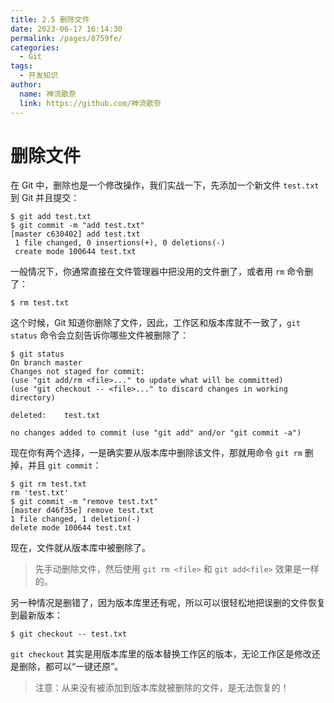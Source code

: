 ```yaml
---
title: 2.5 删除文件
date: 2023-06-17 16:14:30
permalink: /pages/8759fe/
categories:
  - Git
tags:
  - 开发知识
author: 
  name: 神流歌奈
  link: https://github.com/神流歌奈
---
```

# 删除文件 

在 Git 中，删除也是一个修改操作，我们实战一下，先添加一个新文件 `test.txt` 到 Git 并且提交：

```shell
$ git add test.txt
$ git commit -m "add test.txt"
[master c630402] add test.txt
 1 file changed, 0 insertions(+), 0 deletions(-)
 create mode 100644 test.txt
```

一般情况下，你通常直接在文件管理器中把没用的文件删了，或者用 `rm` 命令删了：

```shell
$ rm test.txt
```

这个时候，Git 知道你删除了文件，因此，工作区和版本库就不一致了，`git status` 命令会立刻告诉你哪些文件被删除了：

```shell
$ git status
On branch master
Changes not staged for commit:
(use "git add/rm <file>..." to update what will be committed)
(use "git checkout -- <file>..." to discard changes in working directory)

deleted:    test.txt

no changes added to commit (use "git add" and/or "git commit -a")
```

现在你有两个选择，一是确实要从版本库中删除该文件，那就用命令 `git rm` 删掉，并且 `git commit`：

```shell
$ git rm test.txt
rm 'test.txt'
$ git commit -m "remove test.txt"
[master d46f35e] remove test.txt
1 file changed, 1 deletion(-)
delete mode 100644 test.txt
```

现在，文件就从版本库中被删除了。

> 先手动删除文件，然后使用 `git rm <file>` 和 `git add<file>` 效果是一样的。

另一种情况是删错了，因为版本库里还有呢，所以可以很轻松地把误删的文件恢复到最新版本：

```shell
$ git checkout -- test.txt
```

`git checkout` 其实是用版本库里的版本替换工作区的版本，无论工作区是修改还是删除，都可以“一键还原”。

> 注意：从来没有被添加到版本库就被删除的文件，是无法恢复的！
